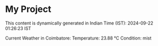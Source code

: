 # My Project

This content is dynamically generated in Indian Time (IST): 2024-09-22 01:26:23 IST


Current Weather in Coimbatore:
Temperature: 23.88 °C
Condition: mist
